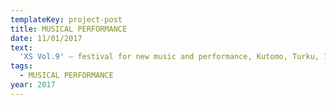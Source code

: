 ```yaml
---
templateKey: project-post
title: MUSICAL PERFORMANCE
date: 11/01/2017
text: 
  'XS Vol.9' – festival for new music and performance, Kutomo, Turku, 11/2017
tags:
  - MUSICAL PERFORMANCE
year: 2017
---
```

